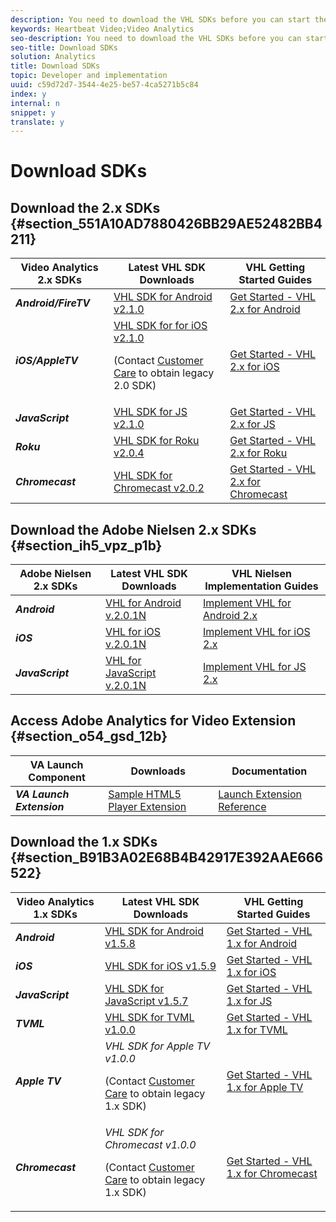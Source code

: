 ```yaml
---
description: You need to download the VHL SDKs before you can start the implementation.
keywords: Heartbeat Video;Video Analytics
seo-description: You need to download the VHL SDKs before you can start the implementation.
seo-title: Download SDKs
solution: Analytics
title: Download SDKs
topic: Developer and implementation
uuid: c59d72d7-3544-4e25-be57-4ca5271b5c84
index: y
internal: n
snippet: y
translate: y
---
```


# Download SDKs


## Download the 2.x SDKs {#section_551A10AD7880426BB29AE52482BB4211}

<!-- Previously on this page...
<ol id="ol_DAF73FF8FBDE45ED853373F00BD091CA"> 
 <li id="li_BAF06CD5052342BE9C7B80DBA9791832">Browse to <a href="https://github.com/Adobe-Marketing-Cloud/video-heartbeat-v2/releases" format="html" scope="external">https://github.com/Adobe-Marketing-Cloud/video-heartbeat-v2/releases</a>. </li> 
 <li id="li_60A61FE614C1415C9F60D67FA5B01874">Navigate to the tag that refers to latest library version for the platform you are implementing.</li> 
 <li id="li_26967C9B3FDF4539AB4CE464F6848DAC">Click and download the archive.</li> 
</ol> --> 

<table id="table_1FC1BC9FE48C4B8699B84EE4138315D5"> 
 <thead> 
  <tr> 
   <th class="entry">Video Analytics 2.x SDKs</th> 
   <th class="entry">Latest VHL SDK Downloads</th> 
   <th class="entry">VHL Getting Started Guides</th> 
  </tr> 
 </thead>
 <tbody> 
  <tr> 
   <td><i><b>Android/FireTV</b></i> </td> 
   <td><a href="https://github.com/Adobe-Marketing-Cloud/video-heartbeat-v2/releases/tag/android-v2.1.0" format="html" scope="external">VHL SDK for Android v2.1.0</a></td> 
   <td><a href="https://marketing.adobe.com/resources/help/en_US/sc/appmeasurement/hbvideo/android_2.0/r_vhl_getting-started-android.html" format="html" scope="external">Get Started - VHL 2.x for Android</a></td> 
  </tr> 
  <tr> 
   <td><i><b>iOS/AppleTV</b></i> </td> 
   <td><a href="https://github.com/Adobe-Marketing-Cloud/video-heartbeat-v2/releases/tag/ios-v2.1.0" format="html" scope="external">VHL SDK for for iOS v2.1.0</a><p>(Contact <a href="https://helpx.adobe.com/marketing-cloud/contact-support.html" format="html" scope="external">Customer Care</a> to obtain legacy 2.0 SDK)</p></td> 
   <td><a href="https://marketing.adobe.com/resources/help/en_US/sc/appmeasurement/hbvideo/ios_2.0/r_vhl_getting-started-ios.html" format="html" scope="external">Get Started - VHL 2.x for iOS</a></td> 
  </tr> 
  <tr> 
   <td><i><b>JavaScript</b></i> </td> 
   <td><a href="https://github.com/Adobe-Marketing-Cloud/video-heartbeat-v2/releases/tag/js-v2.1.0" format="html" scope="external">VHL SDK for JS v2.1.0</a></td> 
   <td><a href="https://marketing.adobe.com/resources/help/en_US/sc/appmeasurement/hbvideo/js_2.0/r_vhl_getting-started-js.html" format="html" scope="external">Get Started - VHL 2.x for JS</a></td> 
  </tr> 
  <tr> 
   <td><i><b>Roku</b></i></td> 
   <td><a href="https://github.com/Adobe-Marketing-Cloud/video-heartbeat-v2/releases/tag/roku-v2.0.4" format="html" scope="external">VHL SDK for Roku v2.0.4</a></td> 
   <td><a href="https://marketing.adobe.com/resources/help/en_US/sc/appmeasurement/hbvideo/roku/r_vhl_getting-started-roku.html" format="html" scope="external">Get Started - VHL 2.x for Roku</a></td> 
  </tr> 
  <tr> 
   <td><i><b>Chromecast</b></i></td> 
   <td><a href="https://github.com/Adobe-Marketing-Cloud/video-heartbeat-v2/releases/tag/chromecast-v2.0.2" format="html" scope="external">VHL SDK for Chromecast v2.0.2</a></td> 
   <td><a href="https://marketing.adobe.com/resources/help/en_US/sc/appmeasurement/hbvideo/chromecast/r_vhl_getting-started-chromecast.html" format="html" scope="external">Get Started - VHL 2.x for Chromecast</a></td> 
  </tr> 
 </tbody> 
</table>


## Download the Adobe Nielsen 2.x SDKs {#section_ih5_vpz_p1b}



| Adobe Nielsen 2.x SDKs |Latest VHL SDK Downloads |VHL Nielsen Implementation Guides |
|---|---|---|
| ***Android*** |[VHL for Android v.2.0.1N](https://adobecertifiedmetrics.zendesk.com/hc/en-us/articles/115002514727-VHL-version-2-0-x-N-GA-Release) |[Implement VHL for Android 2.x](https://marketing.adobe.com/resources/help/en_US/sc/appmeasurement/hbvideo/nielsen/c_dcr_android_titlepage_2.x.html) |
| ***iOS*** |[VHL for iOS v.2.0.1N](https://adobecertifiedmetrics.zendesk.com/hc/en-us/articles/115002514727-VHL-version-2-0-x-N-GA-Release) |[Implement VHL for iOS 2.x](https://marketing.adobe.com/resources/help/en_US/sc/appmeasurement/hbvideo/nielsen/c_dcr_ios_titlepage_2.x.html) |
| ***JavaScript*** |[VHL for JavaScript v.2.0.1N](https://adobecertifiedmetrics.zendesk.com/hc/en-us/articles/115002514727-VHL-version-2-0-x-N-GA-Release) |[Implement VHL for JS 2.x](https://marketing.adobe.com/resources/help/en_US/sc/appmeasurement/hbvideo/nielsen/c_dcr_javascript_titlepage_2x.html) |


## Access Adobe Analytics for Video Extension {#section_o54_gsd_12b}



| VA Launch Component |Downloads |Documentation |
|---|---|---|
| ***VA Launch Extension*** |[Sample HTML5 Player Extension](https://github.com/adobe/reactor-adobe-va-sample-player) |[Launch Extension Reference](https://github.com/Adobe-Marketing-Cloud/reactor-user-docs) |


## Download the 1.x SDKs {#section_B91B3A02E68B4B42917E392AAE666522}

<!-- Previously on this page...
<ol id="ol_E799E97625E5455BB90C1675F5AA470E"> 
 <li id="li_7FDE14CFAC4E48E8A53A017397FAB365">Browse to <a href="https://github.com/Adobe-Marketing-Cloud/video-heartbeat/releases" format="html" scope="external">https://github.com/Adobe-Marketing-Cloud/video-heartbeat/releases</a>. </li> 
 <li id="li_4E4AE3EB5E8E4529B2D4B557BD1E33E3">Navigate to the tag that refers to latest library version for the platform you are implementing.</li> 
 <li id="li_DAD2C947478546928B8560D304594A97">Click and download the archive.</li> 
</ol> --> 

<table id="table_DCD074D23E704CA79BC3734D1CF59A5B"> 
 <thead> 
  <tr> 
   <th class="entry">Video Analytics 1.x SDKs</th> 
   <th class="entry">Latest VHL SDK Downloads</th> 
   <th class="entry">VHL Getting Started Guides</th> 
  </tr> 
 </thead>
 <tbody> 
  <tr> 
   <td><i><b>Android</b></i> </td> 
   <td><a href="https://github.com/Adobe-Marketing-Cloud/video-heartbeat/releases/tag/android-v1.5.8" format="html" scope="external">VHL SDK for Android v1.5.8</a></td> 
   <td><a href="https://marketing.adobe.com/resources/help/en_US/sc/appmeasurement/hbvideo/vhl-dev-guide-v15_android.pdf" format="pdf" scope="external">Get Started - VHL 1.x for Android</a></td> 
  </tr> 
  <tr> 
   <td><i><b>iOS</b></i></td> 
   <td><a href="https://github.com/Adobe-Marketing-Cloud/video-heartbeat/releases/tag/ios-v1.5.9" format="html" scope="external">VHL SDK for iOS v1.5.9</a></td> 
   <td><a href="https://marketing.adobe.com/resources/help/en_US/sc/appmeasurement/hbvideo/vhl-dev-guide-v15_ios.pdf" format="pdf" scope="external">Get Started - VHL 1.x for iOS</a></td> 
  </tr> 
  <tr> 
   <td><i><b>JavaScript</b></i></td> 
   <td><a href="https://github.com/Adobe-Marketing-Cloud/video-heartbeat/releases/tag/js-v1.5.7" format="html" scope="external">VHL SDK for JavaScript v1.5.7</a></td> 
   <td><a href="https://marketing.adobe.com/resources/help/en_US/sc/appmeasurement/hbvideo/vhl-dev-guide-v15_js.pdf" format="pdf" scope="external">Get Started - VHL 1.x for JS</a></td> 
  </tr> 
  <tr> 
   <td><i><b>TVML</b></i></td> 
   <td><a href="https://github.com/Adobe-Marketing-Cloud/video-heartbeat/releases/tag/tvml-v1.0.0" format="html" scope="external">VHL SDK for TVML v1.0.0</a></td> 
   <td><a href="https://marketing.adobe.com/resources/help/en_US/sc/appmeasurement/hbvideo/vhl_tvml.pdf" format="pdf" scope="external">Get Started - VHL 1.x for TVML</a></td> 
  </tr> 
  <tr> 
   <td><i><b>Apple TV</b></i></td> 
   <td><i>VHL SDK for Apple TV v1.0.0</i><p>(Contact <a href="https://helpx.adobe.com/marketing-cloud/contact-support.html" format="html" scope="external">Customer Care</a> to obtain legacy 1.x SDK)</p></td> 
   <td><a href="https://marketing.adobe.com/resources/help/en_US/sc/appmeasurement/hbvideo/vhl-dev-guide-v1x_appletv.pdf" format="pdf" scope="external">Get Started - VHL 1.x for Apple TV</a></td> 
  </tr> 
  <tr> 
   <td><i><b>Chromecast</b></i></td> 
   <td><i>VHL SDK for Chromecast v1.0.0</i><p>(Contact <a href="https://helpx.adobe.com/marketing-cloud/contact-support.html" format="html" scope="external">Customer Care</a> to obtain legacy 1.x SDK)</p></td> 
   <td><a href="https://marketing.adobe.com/resources/help/en_US/sc/appmeasurement/hbvideo/chromecast_1.x_sdk.pdf" format="pdf" scope="external">Get Started - VHL 1.x for Chromecast</a></td> 
  </tr> 
 </tbody> 
</table>

